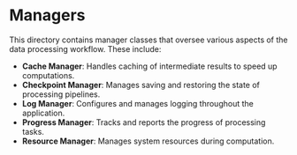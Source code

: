 # Managers

This directory contains manager classes that oversee various aspects of the data processing workflow. These include:

-   **Cache Manager**: Handles caching of intermediate results to speed up computations.
-   **Checkpoint Manager**: Manages saving and restoring the state of processing pipelines.
-   **Log Manager**: Configures and manages logging throughout the application.
-   **Progress Manager**: Tracks and reports the progress of processing tasks.
-   **Resource Manager**: Manages system resources during computation.
